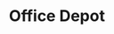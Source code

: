 ---
title: "Office Depot"
url: /san-antonio/office-depot-north-loop-1604-west/
shop: Schreibwaren
---